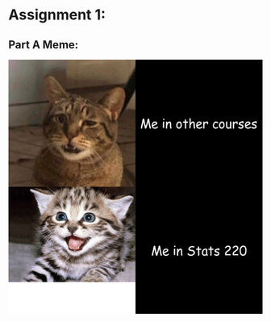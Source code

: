 # Assignment 1:

## Part A Meme:

![meme](https://github.com/antariksh2001/stats220/blob/main/my_meme.png?raw=true)
